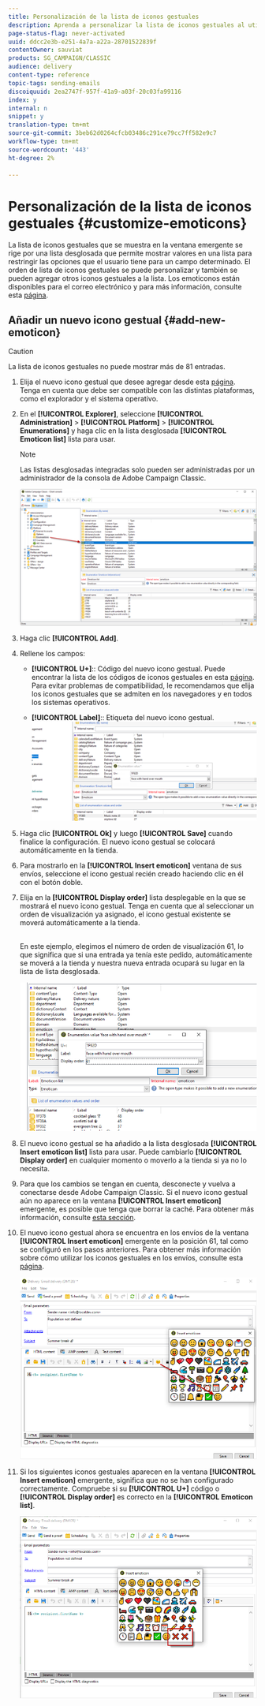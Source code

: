 ```yaml
---
title: Personalización de la lista de iconos gestuales
description: Aprenda a personalizar la lista de iconos gestuales al utilizar Adobe Campaign Classic.
page-status-flag: never-activated
uuid: ddcc2e3b-e251-4a7a-a22a-28701522839f
contentOwner: sauviat
products: SG_CAMPAIGN/CLASSIC
audience: delivery
content-type: reference
topic-tags: sending-emails
discoiquuid: 2ea2747f-957f-41a9-a03f-20c03fa99116
index: y
internal: n
snippet: y
translation-type: tm+mt
source-git-commit: 3beb62d0264cfcb03486c291ce79cc7ff582e9c7
workflow-type: tm+mt
source-wordcount: '443'
ht-degree: 2%

---
```



# Personalización de la lista de iconos gestuales {#customize-emoticons}

La lista de iconos gestuales que se muestra en la ventana emergente se rige por una lista desglosada que permite mostrar valores en una lista para restringir las opciones que el usuario tiene para un campo determinado.
El orden de lista de iconos gestuales se puede personalizar y también se pueden agregar otros iconos gestuales a la lista.
Los emoticonos están disponibles para el correo electrónico y para más información, consulte esta [página](../../delivery/using/defining-the-email-content.md#inserting-emoticons).

## Añadir un nuevo icono gestual {#add-new-emoticon}

>[!CAUTION]
>
>La lista de iconos gestuales no puede mostrar más de 81 entradas.

1. Elija el nuevo icono gestual que desee agregar desde esta [página](https://unicode.org/emoji/charts/full-emoji-list.html). Tenga en cuenta que debe ser compatible con las distintas plataformas, como el explorador y el sistema operativo.

1. En el **[!UICONTROL Explorer]**, seleccione **[!UICONTROL Administration]** > **[!UICONTROL Platform]** > **[!UICONTROL Enumerations]** y haga clic en la lista desglosada **[!UICONTROL Emoticon list]** lista para usar.

   >[!NOTE]
   >
   >Las listas desglosadas integradas solo pueden ser administradas por un administrador de la consola de Adobe Campaign Classic.

   ![](assets/emoticon_1.png)

1. Haga clic **[!UICONTROL Add]**.

1. Rellene los campos:

   * **[!UICONTROL U+]**:: Código del nuevo icono gestual. Puede encontrar la lista de los códigos de iconos gestuales en esta [página](https://unicode.org/emoji/charts/full-emoji-list.html).
Para evitar problemas de compatibilidad, le recomendamos que elija los iconos gestuales que se admiten en los navegadores y en todos los sistemas operativos.

   * **[!UICONTROL Label]**:: Etiqueta del nuevo icono gestual.
   ![](assets/emoticon_5.png)

1. Haga clic **[!UICONTROL Ok]** y luego **[!UICONTROL Save]** cuando finalice la configuración.
El nuevo icono gestual se colocará automáticamente en la tienda.

1. Para mostrarlo en la **[!UICONTROL Insert emoticon]** ventana de sus envíos, seleccione el icono gestual recién creado haciendo clic en él con el botón doble.

1. Elija en la **[!UICONTROL Display order]** lista desplegable en la que se mostrará el nuevo icono gestual. Tenga en cuenta que al seleccionar un orden de visualización ya asignado, el icono gestual existente se moverá automáticamente a la tienda.

   <br>En este ejemplo, elegimos el número de orden de visualización 61, lo que significa que si una entrada ya tenía este pedido, automáticamente se moverá a la tienda y nuestra nueva entrada ocupará su lugar en la lista de lista desglosada.

   ![](assets/emoticon_2.png)

1. El nuevo icono gestual se ha añadido a la lista desglosada **[!UICONTROL Insert emoticon list]** lista para usar. Puede cambiarlo **[!UICONTROL Display order]** en cualquier momento o moverlo a la tienda si ya no lo necesita.

1. Para que los cambios se tengan en cuenta, desconecte y vuelva a conectarse desde Adobe Campaign Classic. Si el nuevo icono gestual aún no aparece en la ventana **[!UICONTROL Insert emoticon]** emergente, es posible que tenga que borrar la caché. Para obtener más información, consulte [esta sección](../../platform/using/faq-campaign-config.md#perform-soft-cache-clear).

1. El nuevo icono gestual ahora se encuentra en los envíos de la ventana **[!UICONTROL Insert emoticon]** emergente en la posición 61, tal como se configuró en los pasos anteriores. Para obtener más información sobre cómo utilizar los iconos gestuales en los envíos, consulte esta [página](../../delivery/using/defining-the-email-content.md#inserting-emoticons).

   ![](assets/emoticon_4.png)

1. Si los siguientes iconos gestuales aparecen en la ventana **[!UICONTROL Insert emoticon]** emergente, significa que no se han configurado correctamente. Compruebe si su **[!UICONTROL U+]** código o **[!UICONTROL Display order]** es correcto en la **[!UICONTROL Emoticon list]**.

   ![](assets/emoticon_6.png)
